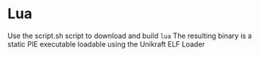 # Lua

Use the script.sh script to download and build `lua`
The resulting binary is a static PIE executable loadable using the Unikraft ELF Loader
